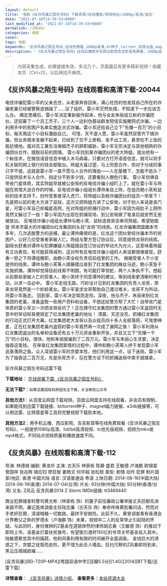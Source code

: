 ```yaml
---
layout: default
title: '电影《反诈风暴之陌生号码》下载资源/在线播放/视频地址/1080p/高清/蓝光'
date: "2021-07-10T14:39:55+0800"
last_modified_at: "2021-07-10T14:39:55+0800"
permalink: /20044/
categories: 电影
cover:
tags: 电影
keywords: '反诈风暴之陌生号码,在线免费看,1080p高清,bt种子,torrent,百度云盘,magnet,磁力链,迅雷下载资源'
description: '《反诈风暴之陌生号码》在线云播放手机西瓜影院吉吉影音免费看，1080p高清bd/hd未删减完整版和tc抢先枪版，mkv/mp4格式，附带bt/torrent种子、magnet/磁力链、百度云盘、网盘资源迅雷下载链接'
---
```


>内容采集生成，如果链接失效，多试几个，页面最后有更多精彩视频！收藏本页（Ctrl+D)，以后再找不麻烦。


## 《反诈风暴之陌生号码》在线观看和高清下载-20044

电信诈骗犯雷小军的父亲去世。从老家奔丧回来，满心忧伤的他发现自己所在的诈骗老巢已经被警察连锅端了……没了组织，雷小军茫然失措，不知道下一步应该怎么办。 痛定思痛后，雷小军决定重新振作起来，他与女友朱丽成立新的诈骗团伙，还招募了一个员工杰子。三个人一边利伪基站群发短信实施撒网式诈骗，一边利用手中的贫困户名单实施定点式诈骗。雷小军还给自己立下“先赚一百万”的小目标，每天用这个小目标激励自己。 可惜，天不遂人愿，雷小军虽然双管齐下搞诈骗，但业务根本发展不起来，已经到了交不上房租、发不出工资，甚至吃不上饭的尴尬境地。面对员工兼生活保姆杰子的辞职威胁，雷小军无奈决定与其他相熟的诈骗团伙合作，摆脱目前的困境。 雷小军找到某诈骗团伙的老大玲姐，提出他有一个新技术，在微信语音信息中植入木马病毒，只要对方打开语音信息，就可以将手机关联的网上银行的钱全部取出。玲姐大喜过望，马上同意合作，但对于分成的事只字不提，这就是雷小军一直不愿与人合作的理由——人在屋檐下，怎能不低头？只提供技术与人合作，指定分不到多少钱，还要看别人眼色行事。 雷小军仿佛自带丧门星体质，其实玲姐早就被公安局的反电信诈骗小组盯上了。就在雷小军与玲姐在宾馆大谈合作的时候，反电信诈骗小组组长谭帅亲自上阵，在组员鲍小芙和鼠标的技术支持下，扮作受害者深入虎穴，将玲姐以及她诈骗团伙的组员一举拿下！ 先是把以前的老大方进了监狱，这次又把玲姐方进了公安局，对于别人来说是丧门星，可雷小军自己却福星高照，在对玲姐的抓捕行动中，雷小军因为闹肚子上厕所竟然又躲过了一劫！雷小军因为出现在抓捕现场，到公安局做了笔录后就安然无恙被放出。 反电信诈骗小组组长谭帅与鲍小芙、鼠标连夜突击审讯玲姐，希望她能提 供本市最大的诈骗团伙红龙集团的头目“龙哥”的线索。红龙诈骗集团盘踞本市多年，几次逃脱警方的追捕，最让谭帅痛恨的是，红龙这个团伙曾经诈骗本市的贫困户，让好几位受害者家破人亡。玲组与警方签订协议后，同意提供龙哥的线索。 副局长舒勇对谭帅与犯罪嫌疑人玲姐擅自签订协议的举动大为光火，这意味着玲姐有立功表现，有可能获得减刑，这对所有反电信诈骗小组的人来说都很难接受。舒勇一怒之下将谭组撤职，由鲍小芙全权负责目前组里的工作。 根据受害人于小宝提供的线索，谭帅与鲍小芙等人顺藤摸瓜查到了红龙集团的蛛丝马迹，鲍小芙急于实施抓捕，谭帅却觉得目前线索不明朗，有可能打草惊蛇，两个人争执不下。想起从前那些家破人亡的受害人，鲍小芙终于同意谭帅的建议，等到线索更清晰时再行动，以求一击必中。 雷小军走投无路，巧妙设计见到红龙集团的负责人龙哥，原来龙哥竟然是一个妙龄美女。雷小军哀求龙哥帮助自己渡过难关，龙哥不为所动，将雷小军轰走。 回到家，雷小军决定铤而走险。深夜，他与杰子、朱丽来到红龙集团的老巢，准备盗取一些用户资料和设备，不想这给警方帮了大忙！自带丧门星体质的雷小军又一次把龙哥给坑了！正在蹲守红龙集团的警方通过雷小军盗窃时无意中的举动轻易便锁定了红龙集团老巢的地址！ 清晨，天还没亮，抓捕红龙集团的行动正式打开大幕。红龙集团老大龙哥以及众组员四十多人全部落网，可鬼使神差，正在红龙集团老巢内盗窃的雷小军竟然再一次成了漏网之鱼！ 雷小军利用从红龙集团盗出的名单和设备还有五十万元资金重新开张，并且又立下“先赚一千万”的小目标。很快，他和朱丽就骗到了二百万元。雷小军与朱丽心生贪婪，决定独吞这笔钱。 在审查红龙集团案情的过程中，谭帅和鲍小芙等人终于发现雷小军这条落网之鱼。众人深谙雷小军的贪婪本性，他们利用这一点，设下迷局。雷小军为了独吞这二百万无，先是杀死杰子，后在警方设下的抓捕迷局中束手就擒拿。


反诈风暴之陌生号码迅雷下载

**下载地址**： [在线观看下载 《反诈风暴之陌生号码》](https://www.993dy.com//vod-detail-id-29122.html) 


**无法下载?**：`如果迅雷因版权原因无法下载，关注微信公众号 `

**其他方法1**：从百度云网盘下载视频，百度云网盘支持在线观看，非会员有限制，如果能找到迅雷下载链接、bt/torrent种子、magnet磁力链接、e2dk链接等，可以用迅雷、比特彗星等工具将完整视频下载到本地。

**其他方法2**：用手机云播、西瓜影院、吉吉影音等在线免费观看《反诈风暴之陌生号码》，一般提供1080p高清、hd/bd高清视频、tc抢先版视频，视频为mkv或mp4格式，不同站点视频质量和播放速度不同。


## 《反贪风暴》在线观看和高清下载-112

导演: 林德禄 编剧: 黄浩华 主演: 古天乐 林家栋 陈静 盛君 王敏德 卢海鹏 欧锦棠 曾国祥 张兆辉 骆应钧 廖启智 姜皓文 何华超 张松枝 类型: 剧情 动作 犯罪 制片国家/地区: 香港 中国大陆 语言: 汉语普通话 粤语 上映日期: 2014-08-16(中国大陆) 2014-06-19(香港) 2014-07-04(台湾) 片长: 93分钟(中国大陆) 92分钟(香港/台湾) 又名: Z风云 反贪风暴2014 Z Storm IMDb链接: tt3469440

商业犯罪搜查科警司黄文彬（林家栋 饰）的妻子前往廉政公署举报丈夫巨额先进来路不明，廉记首席调查主任陆志廉（古天乐 饰）奉命传唤黄到署问话，然而对手老奸巨猾，深谙暗箱一切套路，最终平安脱险。此前不久，黄曾调查素有香港会计界教父之称的罗德永（卢海鹏 饰）未果，视频中二人的反常举止引起陆的怀疑。与此同时，身份难辨的Z基金在道貌岸然的律师胡志勇（王敏德 饰）的推动下即将上市，该基金打着扶贫旗号，有望吸引港府150亿的专项关怀基金投入其中。陆敏感察觉其中的蹊跷，他和同事利用有限的时间展开全面调查。 金钱巨大的诱惑之下，贪婪之徒铤而走险，更不惜为此杀人嗜血。狂扫污秽的Z风暴即将到来，黑云压城城欲摧……


[反贪风暴][BD-720P-MP4][粤国双语中字][豆瓣5.5分][1.4G][2014][BT下载/迅雷下载]

**详情查看**： [《反贪风暴》详情介绍](/movie/112/)， **查看更多**：[本站资源大全](/movie/t/all/)

